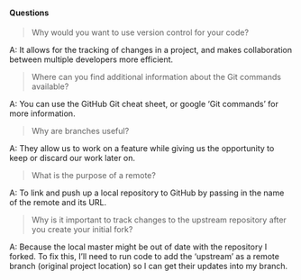 ####  Questions
>  Why would you want to use version control for your code?

A:    It allows for the tracking of changes in a project, and makes collaboration between multiple developers more efficient.

>  Where can you find additional information about the Git commands available?

A:  You can use the GitHub Git cheat sheet, or google ‘Git commands’ for more information.

>  Why are branches useful?

A:    They allow us to work on a feature while giving us the opportunity to keep or discard our work later on.

>  What is the purpose of a remote?

A:    To link and push up a local repository to GitHub by passing in the name of the remote and its URL.

>  Why is it important to track changes to the upstream repository after you create your initial fork?

A:    Because the local master might be out of date with the repository I forked.  To fix this, I’ll need to run code to add the ‘upstream’ as a remote branch (original project location) so I can get their updates into my branch.



